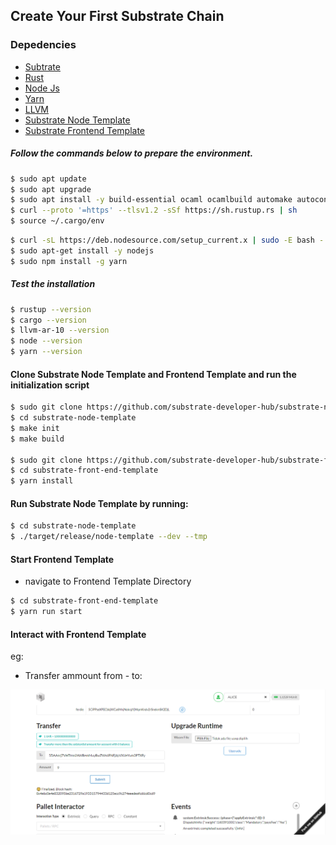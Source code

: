 Create Your First Substrate Chain
---------------------------------

### Depedencies

-   [Subtrate](https://github.com/paritytech/substrate)
-   [Rust](https://rustup.rs/)
-   [Node Js](https://nodejs.org)
-   [Yarn](https://yarnpkg.com)
-   [LLVM](https://llvm.org/)
-   [Substrate Node
    Template](https://github.com/substrate-developer-hub/substrate-node-template)
-   [Substrate Frontend
    Template](https://github.com/substrate-developer-hub/)

##### Follow the commands below to prepare the environment. 

``` bash
$ sudo apt update 
$ sudo apt upgrade
$ sudo apt install -y build-essential ocaml ocamlbuild automake autoconf libtool wget python libssl-dev git cmake perl pkg-config curl llvm-10 clang-10 libclang-10-dev
$ curl --proto '=https' --tlsv1.2 -sSf https://sh.rustup.rs | sh
$ source ~/.cargo/env
```

``` bash
$ curl -sL https://deb.nodesource.com/setup_current.x | sudo -E bash -
$ sudo apt-get install -y nodejs
$ sudo npm install -g yarn
```

##### Test the installation

``` bash
$ rustup --version
$ cargo --version
$ llvm-ar-10 --version
$ node --version
$ yarn --version
```

#### Clone Substrate Node Template and Frontend Template and run the initialization script

``` bash
$ sudo git clone https://github.com/substrate-developer-hub/substrate-node-template.git
$ cd substrate-node-template
$ make init
$ make build

$ sudo git clone https://github.com/substrate-developer-hub/substrate-front-end-template.git
$ cd substrate-front-end-template
$ yarn install
```

#### Run Substrate Node Template by running:

``` bash
$ cd substrate-node-template
$ ./target/release/node-template --dev --tmp
```

#### Start Frontend Template

-   navigate to Frontend Template Directory

``` bash
$ cd substrate-front-end-template
$ yarn run start
```

#### Interact with Frontend Template

eg:

-   Transfer ammount from - to:

![](./task_2.png)



